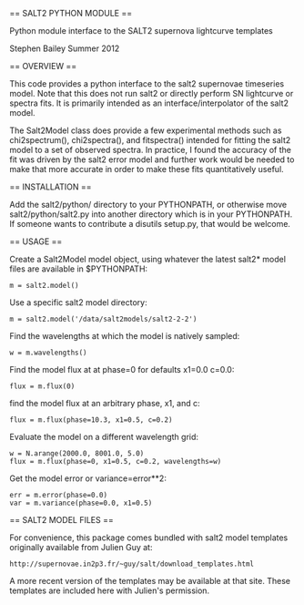 == SALT2 PYTHON MODULE ==

Python module interface to the SALT2 supernova lightcurve templates

Stephen Bailey
Summer 2012

== OVERVIEW ==

This code provides a python interface to the salt2 supernovae timeseries
model.  Note that this does not run salt2 or directly perform SN lightcurve
or spectra fits.  It is primarily intended as an interface/interpolator
of the salt2 model.

The Salt2Model class does provide a few experimental methods such as
chi2spectrum(), chi2spectra(), and fitspectra() intended for fitting
the salt2 model to a set of observed spectra.  In practice, I found the
accuracy of the fit was driven by the salt2 error model and further work
would be needed to make that more accurate in order to make these fits
quantitatively useful.

== INSTALLATION ==

Add the salt2/python/ directory to your PYTHONPATH, or otherwise move
salt2/python/salt2.py into another directory which is in your PYTHONPATH.
If someone wants to contribute a disutils setup.py, that would be welcome.

== USAGE ==

Create a Salt2Model model object, using whatever the latest salt2* model
files are available in $PYTHONPATH:

    m = salt2.model()
    
Use a specific salt2 model directory:

    m = salt2.model('/data/salt2models/salt2-2-2')
    
Find the wavelengths at which the model is natively sampled:

    w = m.wavelengths()
    
Find the model flux at at phase=0 for defaults x1=0.0 c=0.0:

    flux = m.flux(0)

find the model flux at an arbitrary phase, x1, and c:

    flux = m.flux(phase=10.3, x1=0.5, c=0.2)
    
Evaluate the model on a different wavelength grid:

    w = N.arange(2000.0, 8001.0, 5.0)
    flux = m.flux(phase=0, x1=0.5, c=0.2, wavelengths=w)
    
Get the model error or variance=error**2:

    err = m.error(phase=0.0)
    var = m.variance(phase=0.0, x1=0.5)
    
== SALT2 MODEL FILES ==

For convenience, this package comes bundled with salt2 model templates
originally available from Julien Guy at:

    http://supernovae.in2p3.fr/~guy/salt/download_templates.html
    
A more recent version of the templates may be available at that site.
These templates are included here with Julien's permission.

